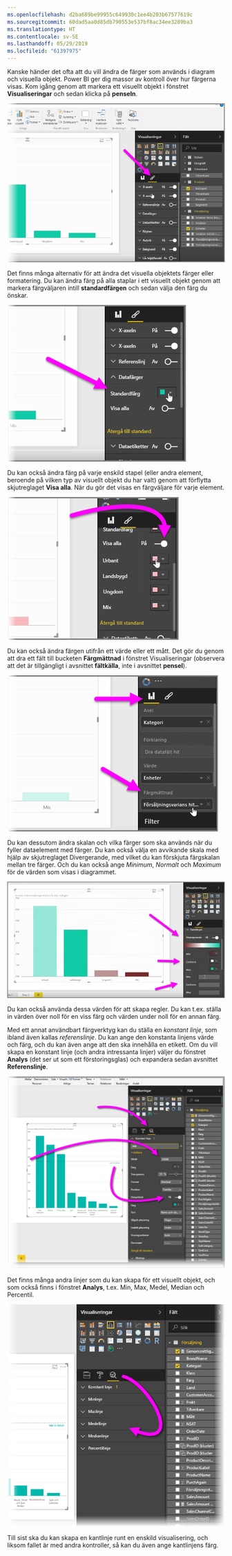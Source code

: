 ```yaml
---
ms.openlocfilehash: d2ba689be99955c649930c1ee4b203b67577619c
ms.sourcegitcommit: 60dad5aa0d85db790553e537bf8ac34ee3289ba3
ms.translationtype: HT
ms.contentlocale: sv-SE
ms.lasthandoff: 05/29/2019
ms.locfileid: "61397975"
---
```

Kanske händer det ofta att du vill ändra de färger som används i diagram och visuella objekt. Power BI ger dig massor av kontroll över hur färgerna visas. Kom igång genom att markera ett visuellt objekt i fönstret **Visualiseringar** och sedan klicka på **penseln**.

![](media/3-9a-modifying-colors/3-9a_1.png)

Det finns många alternativ för att ändra det visuella objektets färger eller formatering. Du kan ändra färg på alla staplar i ett visuellt objekt genom att markera färgväljaren intill **standardfärgen** och sedan välja den färg du önskar.

![](media/3-9a-modifying-colors/3-9a_2.png)

Du kan också ändra färg på varje enskild stapel (eller andra element, beroende på vilken typ av visuellt objekt du har valt) genom att förflytta skjutreglaget **Visa alla**. När du gör det visas en färgväljare för varje element.

![](media/3-9a-modifying-colors/3-9a_3.png)

Du kan också ändra färgen utifrån ett värde eller ett mått. Det gör du genom att dra ett fält till bucketen **Färgmättnad** i fönstret Visualiseringar (observera att det är tillgängligt i avsnittet **fältkälla**, inte i avsnittet **pensel**).

![](media/3-9a-modifying-colors/3-9a_4.png)

Du kan dessutom ändra skalan och vilka färger som ska används när du fyller dataelement med färger. Du kan också välja en avvikande skala med hjälp av skjutreglaget Divergerande, med vilket du kan förskjuta färgskalan mellan tre färger. Och du kan också ange *Minimum*, *Normalt* och *Maximum* för de värden som visas i diagrammet.

![](media/3-9a-modifying-colors/3-9a_5.png)

Du kan också använda dessa värden för att skapa regler. Du kan t.ex. ställa in värden över noll för en viss färg och värden under noll för en annan färg.

Med ett annat användbart färgverktyg kan du ställa en *konstant linje*, som ibland även kallas *referenslinje*. Du kan ange den konstanta linjens värde och färg, och du kan även ange att den ska innehålla en etikett. Om du vill skapa en konstant linje (och andra intressanta linjer) väljer du fönstret **Analys** (det ser ut som ett förstoringsglas) och expandera sedan avsnittet **Referenslinje**.

![](media/3-9a-modifying-colors/3-9a_6.png)

Det finns många andra linjer som du kan skapa för ett visuellt objekt, och som också finns i fönstret **Analys**, t.ex. Min, Max, Medel, Median och Percentil.

![](media/3-9a-modifying-colors/3-9a_7.png)

Till sist ska du kan skapa en kantlinje runt en enskild visualisering, och liksom fallet är med andra kontroller, så kan du även ange kantlinjens färg.


